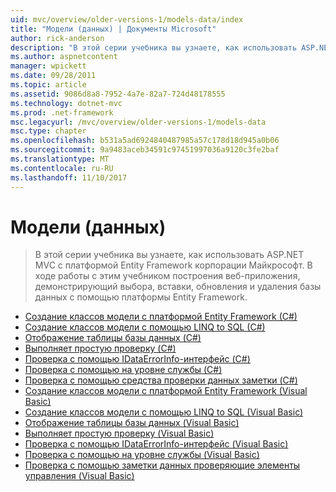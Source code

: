 ```yaml
---
uid: mvc/overview/older-versions-1/models-data/index
title: "Модели (данных) | Документы Microsoft"
author: rick-anderson
description: "В этой серии учебника вы узнаете, как использовать ASP.NET MVC с платформой Entity Framework корпорации Майкрософт. В ходе работы с этим учебником построения веб-приложения..."
ms.author: aspnetcontent
manager: wpickett
ms.date: 09/28/2011
ms.topic: article
ms.assetid: 9086d8a8-7952-4a7e-82a7-724d48178555
ms.technology: dotnet-mvc
ms.prod: .net-framework
msc.legacyurl: /mvc/overview/older-versions-1/models-data
msc.type: chapter
ms.openlocfilehash: b531a5ad6924840487985a57c178d18d945a0b06
ms.sourcegitcommit: 9a9483aceb34591c97451997036a9120c3fe2baf
ms.translationtype: MT
ms.contentlocale: ru-RU
ms.lasthandoff: 11/10/2017
---
```

<a name="models-data"></a>Модели (данных)
====================
> В этой серии учебника вы узнаете, как использовать ASP.NET MVC с платформой Entity Framework корпорации Майкрософт. В ходе работы с этим учебником построения веб-приложения, демонстрирующий выбора, вставки, обновления и удаления базы данных с помощью платформы Entity Framework.


- [Создание классов модели с платформой Entity Framework (C#)](creating-model-classes-with-the-entity-framework-cs.md)
- [Создание классов модели с помощью LINQ to SQL (C#)](creating-model-classes-with-linq-to-sql-cs.md)
- [Отображение таблицы базы данных (C#)](displaying-a-table-of-database-data-cs.md)
- [Выполняет простую проверку (C#)](performing-simple-validation-cs.md)
- [Проверка с помощью IDataErrorInfo-интерфейс (C#)](validating-with-the-idataerrorinfo-interface-cs.md)
- [Проверка с помощью на уровне службы (C#)](validating-with-a-service-layer-cs.md)
- [Проверка с помощью средства проверки данных заметки (C#)](validation-with-the-data-annotation-validators-cs.md)
- [Создание классов модели с платформой Entity Framework (Visual Basic)](creating-model-classes-with-the-entity-framework-vb.md)
- [Создание классов модели с помощью LINQ to SQL (Visual Basic)](creating-model-classes-with-linq-to-sql-vb.md)
- [Отображение таблицы базы данных (Visual Basic)](displaying-a-table-of-database-data-vb.md)
- [Выполняет простую проверку (Visual Basic)](performing-simple-validation-vb.md)
- [Проверка с помощью IDataErrorInfo-интерфейс (Visual Basic)](validating-with-the-idataerrorinfo-interface-vb.md)
- [Проверка с помощью на уровне службы (Visual Basic)](validating-with-a-service-layer-vb.md)
- [Проверка с помощью заметки данных проверяющие элементы управления (Visual Basic)](validation-with-the-data-annotation-validators-vb.md)
